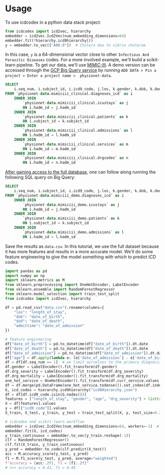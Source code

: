 # Usage

To use icdcodex in a python data stack project:

```python
from icdcodex import icd2vec, hierarchy
embedder = icd2vec.Icd2Vec(num_embedding_dimensions=64)
embedder.fit(*hierarchy.icd9hierarchy())
y = embedder.to_vec(["A00.0"])  # Cholera due to vibrio cholerae
```

In this case, `y` is a 64-dimensional vector close to other `Infectious And Parasitic Diseases` codes. For a more involved example, we'll build a scikit-learn pipeline. To get our data, we'll use [MIMIC-III](https://mimic.physionet.org/gettingstarted/demo/). A demo version can be accessed through the [GCP Big Query service](https://cloud.google.com/bigquery/) by running `ADD DATA > Pin a project > Enter a project name > 
physionet-data`.

```sql
SELECT
    i.seq_num, i.subject_id, i.icd9_code, j.los, k.gender, k.dob, k.dod, l.admittime, m.curr_service, n.drg_severity, n.drg_mortality
FROM `physionet-data.mimiciii_clinical.diagnoses_icd` as i
    INNER JOIN
        `physionet-data.mimiciii_clinical.icustays` as j
        ON i.hadm_id = j.hadm_id
    INNER JOIN
        `physionet-data.mimiciii_clinical.patients` as k
        ON i.subject_id = k.subject_id
    INNER JOIN
        `physionet-data.mimiciii_clinical.admissions` as l
        ON i.hadm_id = l.hadm_id
    INNER JOIN
        `physionet-data.mimiciii_clinical.services` as m
        ON i.hadm_id = m.hadm_id
    INNER JOIN
        `physionet-data.mimiciii_clinical.drgcodes` as n
        ON i.hadm_id = n.hadm_id
```

[After gaining access to the full database](https://mimic.physionet.org/gettingstarted/access/), one can follow along running the following SQL query on Big Query:

```sql
SELECT
    i.seq_num, i.subject_id, i.icd9_code, j.los, k.gender, k.dob, k.dod, l.admittime
FROM `physionet-data.mimiciii_demo.diagnoses_icd` as i
    INNER JOIN
        `physionet-data.mimiciii_demo.icustays` as j
        ON i.hadm_id = j.hadm_id
    INNER JOIN
        `physionet-data.mimiciii_demo.patients` as k
        ON i.subject_id = k.subject_id
    INNER JOIN
        `physionet-data.mimiciii_demo.admissions` as l
        ON i.hadm_id = l.hadm_id
```

Save the results as `data.csv`. In this tutorial, we use the full dataset because it has more features and results in a more accurate model. We'll do some feature engineering to give the model something with which to predict ICD codes.

```python
import pandas as pd
import numpy as np
import sklearn.metrics as M
from sklearn.preprocessing import OneHotEncoder, LabelEncoder
from sklearn.ensemble import RandomForestRegressor
from sklearn.model_selection import train_test_split
from icdcodex import icd2vec, hierarchy

df = pd.read_csv("data.csv").rename(columns={
    "los": "length_of_stay",
    "dob": "date_of_birth",
    "dod": "date_of_death",
    "admittime": "date_of_admission"
})

# feature engineering
df["date_of_birth"] = pd.to_datetime(df["date_of_birth"]).dt.date
df["date_of_death"] = pd.to_datetime(df["date_of_death"]).dt.date
df["date_of_admission"] = pd.to_datetime(df["date_of_admission"]).dt.date
df["age"] = df.apply(lambda e: (e['date_of_admission'] - e['date_of_birth']).days/365, axis=1)
df = df[df.seq_num == 1]  # we limit ourselves to the primary diagnosis code for simplicity
df.gender = LabelEncoder().fit_transform(df.gender)
df.drg_severity = LabelEncoder().fit_transform(df.drg_severity)
df.drg_mortality = LabelEncoder().fit_transform(df.drg_mortality)
one_hot_service = OneHotEncoder().fit_transform(df.curr_service.values.reshape(-1,1))
df = df.merge(pd.DataFrame(one_hot_service.todense()).set_index(df.index), left_index=True, right_index=True)
G, icd_codes = hierarchy.icd9hierarchy("icd9Hierarchy.json")
df = df[df.icd9_code.isin(G.nodes())]
features = ["length_of_stay", "gender", "age", "drg_severity"] + list(range(17))
X = df[features].values
y = df[["icd9_code"]].values
X_train, X_test, y_train, y_test = train_test_split(X, y, test_size=0.2, random_state=42)

# icdcodex and scikit-learn workflow
embedder = icd2vec.Icd2Vec(num_embedding_dimensions=64, workers=-1)  # workers=-1 parallelizes the node2vec algorithm
embedder.fit(G, icd_codes)
y_train_continuous = embedder.to_vec(y_train.reshape(-1))
clf = RandomForestRegressor()
clf.fit(X_train, y_train_continuous)
y_pred = embedder.to_code(clf.predict(X_test))
acc = M.accuracy_score(y_test, y_pred)
f1 = M.f1_score(y_test, y_pred, average="weighted")
f"accuracy = {acc:.2f}, f1 = {f1:.2f}"
# >>> accuracy = 0.41, f1 = 0.48
```